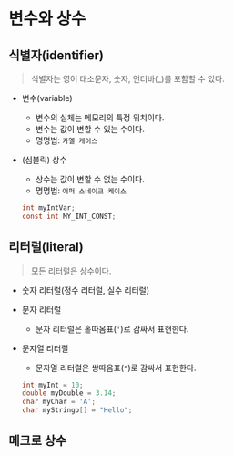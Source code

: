 # 변수와 상수

## 식별자(identifier)

> 식별자는 영어 대소문자, 숫자, 언더바(_)를 포함할 수 있다.

- 변수(variable)
  - 변수의 실체는 메모리의 특정 위치이다.
  - 변수는 값이 변할 수 있는 수이다.
  - 명명법: `카멜 케이스`
- (심볼릭) 상수
  - 상수는 값이 변할 수 없는 수이다.
  - 명명법: `어퍼 스네이크 케이스`

  ```c
  int myIntVar;
  const int MY_INT_CONST;
  ```

## 리터럴(literal)

> 모든 리터럴은 상수이다.

- 숫자 리터럴(정수 리터럴, 실수 리터럴)
- 문자 리터럴
  - 문자 리터럴은 홑따옴표(`'`)로 감싸서 표현한다.
- 문자열 리터럴
  - 문자열 리터럴은 쌍따옴표(`"`)로 감싸서 표현한다.

  ```c
  int myInt = 10;
  double myDouble = 3.14;
  char myChar = 'A';
  char myStringp[] = "Hello";
  ```

## 메크로 상수

<!-- TODO -->
